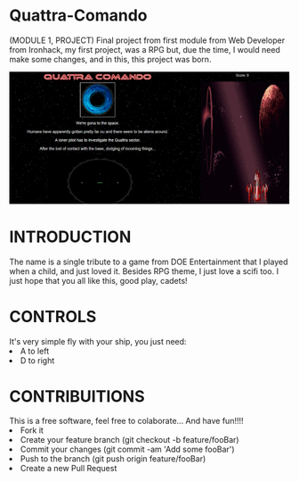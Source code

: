 # Quattra-Comando
(MODULE 1, PROJECT)
Final project from first module from Web Developer from Ironhack, my first project, was a RPG but, due the time, I would need make some changes, and in this, this project was born.

![Preview](Preview.PNG )

<H1>INTRODUCTION</H1>
The name is a single tribute to a game from DOE Entertainment that I played when a child, and just loved it.
Besides RPG theme, I just love a scifi too.
I just hope that you all like this, good play, cadets!

<H1> CONTROLS </H1>
It's very simple fly with your ship, you just need:
<li>A to left</li>
<li>D to right</li>

<H1> CONTRIBUITIONS</H1>
This is a free software, feel free to colaborate...
And have fun!!!!

<li> Fork it </li>
<li> Create your feature branch (git checkout -b feature/fooBar) </li>
<li> Commit your changes (git commit -am 'Add some fooBar') </li>
<li> Push to the branch (git push origin feature/fooBar) </li>
<li> Create a new Pull Request </li>

